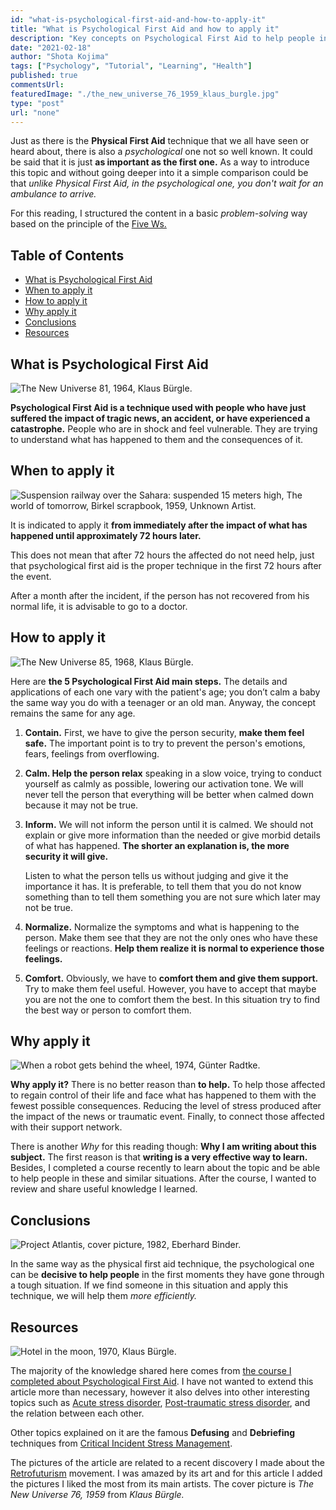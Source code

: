 ```yaml
---
id: "what-is-psychological-first-aid-and-how-to-apply-it"
title: "What is Psychological First Aid and how to apply it"
description: "Key concepts on Psychological First Aid to help people in the immediate aftermath of a disaster"
date: "2021-02-18"
author: "Shota Kojima"
tags: ["Psychology", "Tutorial", "Learning", "Health"]
published: true
commentsUrl:
featuredImage: "./the_new_universe_76_1959_klaus_burgle.jpg"
type: "post"
url: "none"
---
```


Just as there is the **Physical First Aid** technique that we all have seen or heard about, there is also a _psychological_ one not so well known. It could be said that it is just **as important as the first one.** As a way to introduce this topic and without going deeper into it a simple comparison could be that _unlike Physical First Aid, in the psychological one, you don't wait for an ambulance to arrive._

For this reading, I structured the content in a basic _problem-solving_ way based on the principle of the [Five Ws.](https://en.wikipedia.org/wiki/Five_Ws)

## Table of Contents

- [What is Psychological First Aid](#What-is-Psychological-First-Aid)
- [When to apply it](#When-to-apply-it)
- [How to apply it](#How-to-apply-it)
- [Why apply it](#Why-apply-it)
- [Conclusions](#Conclusions)
- [Resources](#Resources)

## What is Psychological First Aid

![The New Universe  81, 1964, Klaus Bürgle.](./the_new_universe_81_1964_klaus_burgle.jpg)

**Psychological First Aid is a technique used with people who have just suffered the impact of tragic news, an accident, or have experienced a catastrophe.** People who are in shock and feel vulnerable. They are trying to understand what has happened to them and the consequences of it.

## When to apply it

![Suspension railway over the Sahara: suspended 15 meters high, The world of tomorrow, Birkel scrapbook, 1959, Unknown Artist.](./suspension_railway_over_the_sahara_suspended_15_meters_high_the_world_of_tomorrow_birkel_scrapbook_1959_unknown_artist.jpg)

It is indicated to apply it **from immediately after the impact of what has happened until approximately 72 hours later.**

This does not mean that after 72 hours the affected do not need help, just that psychological first aid is the proper technique in the first 72 hours after the event.

After a month after the incident, if the person has not recovered from his normal life, it is advisable to go to a doctor.

## How to apply it

![The New Universe 85, 1968,  Klaus Bürgle.](./the_new_universe_85_1968_klaus_burgle.jpg)

Here are **the 5 Psychological First Aid main steps.** The details and applications of each one vary with the patient's age; you don’t calm a baby the same way you do with a teenager or an old man. Anyway, the concept remains the same for any age.

1. **Contain.** First, we have to give the person security, **make them feel safe.** The important point is to try to prevent the person's emotions, fears, feelings from overflowing.
2. **Calm. Help the person relax** speaking in a slow voice, trying to conduct yourself as calmly as possible, lowering our activation tone. We will never tell the person that everything will be better when calmed down because it may not be true.
3. **Inform.** We will not inform the person until it is calmed. We should not explain or give more information than the needed or give morbid details of what has happened. **The shorter an explanation is, the more security it will give.**

   Listen to what the person tells us without judging and give it the importance it has. It is preferable, to tell them that you do not know something than to tell them something you are not sure which later may not be true.

4. **Normalize.** Normalize the symptoms and what is happening to the person. Make them see that they are not the only ones who have these feelings or reactions. **Help them realize it is normal to experience those feelings.**
5. **Comfort.** Obviously, we have to **comfort them and give them support.** Try to make them feel useful. However, you have to accept that maybe you are not the one to comfort them the best. In this situation try to find the best way or person to comfort them.

## Why apply it

![When a robot gets behind the wheel, 1974, Günter Radtke.](./when_a_robot_gets_behind_the_wheel_1974_gunter_radtke.jpg)

**Why apply it?** There is no better reason than **to help.** To help those affected to regain control of their life and face what has happened to them with the fewest possible consequences. Reducing the level of stress produced after the impact of the news or traumatic event. Finally, to connect those affected with their support network.

There is another _Why_ for this reading though: **Why I am writing about this subject.** The first reason is that **writing is a very effective way to learn.** Besides, I completed a course recently to learn about the topic and be able to help people in these and similar situations. After the course, I wanted to review and share useful knowledge I learned.

## Conclusions

![Project Atlantis, cover picture, 1982,  Eberhard Binder.](./project_atlantis_cover_picture_1982_eberhard_binder.jpg)

In the same way as the physical first aid technique, the psychological one can be **decisive to help people** in the first moments they have gone through a tough situation. If we find someone in this situation and apply this technique, we will help them _more efficiently._

## Resources

![Hotel in the moon, 1970, Klaus Bürgle.](./hotel_in_the_moon_1970_klaus_burgle.jpg)

The majority of the knowledge shared here comes from [the course I completed about Psychological First Aid](https://www.coursera.org/learn/pap-covid19). I have not wanted to extend this article more than necessary, however it also delves into other interesting topics such as [Acute stress disorder](https://en.wikipedia.org/wiki/Acute_stress_disorder), [Post-traumatic stress disorder](https://en.wikipedia.org/wiki/Post-traumatic_stress_disorder), and the relation between each other.

Other topics explained on it are the famous **Defusing** and **Debriefing** techniques from [Critical Incident Stress Management](https://en.wikipedia.org/wiki/Critical_incident_stress_management).

The pictures of the article are related to a recent discovery I made about the [Retrofuturism](https://en.wikipedia.org/wiki/Retrofuturism) movement. I was amazed by its art and for this article I added the pictures I liked the most from its main artists. The cover picture is _The New Universe 76, 1959_ from _Klaus Bürgle._
